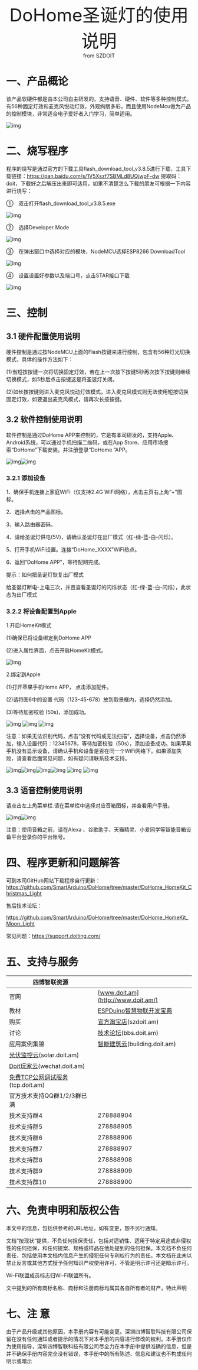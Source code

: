  <center> <font size=10> DoHome圣诞灯的使用说明 </font></center>

<center> from SZDOIT </center>

#  一、产品概论

该产品软硬件都是由本公司自主研发的，支持语音、硬件、软件等多种控制模式，有56种固定灯效和麦克风悦动灯效，外观绚丽多彩，而且使用NodeMcu做为产品的控制模块，非常适合电子爱好者入门学习，简单适用。

![img](wps2.jpg)

# 二、烧写程序

程序的烧写是通过官方的下载工具flash_download_tool_v3.8.5进行下载，工具下载链接：https://pan.baidu.com/s/1V5Xszf7SBMLd8UQjwpF-dw 提取码：doit，下载好之后解压出来即可适用，如果不清楚怎么下载的朋友可根据一下内容进行烧写：

①　双击打开flash_download_tool_v3.8.5.exe

![img](wps3.jpg) 

②　选择Developer Mode

![img](wps4.jpg) 

③　在弹出窗口中选择对应的模块，NodeMCU选择ESP8266 DownloadTool

![img](wps5.jpg) 

④　设置设置好参数以及端口号，点击STAR接口下载

![img](wps6.jpg) 

 

# 三、控制

## 3.1 硬件配置使用说明

硬件控制是通过按NodeMCU上面的Flash按键来进行控制，包含有56种灯光切换模式，具体的操作方法如下：

(1)当短按按键一次将切换固定灯效，若在上一次按下按键5秒再次按下按键则继续切换模式，如5秒后点击按键这是将圣诞灯关闭。

(2)如长按按键则进入麦克风悦动灯效模式，进入麦克风模式则无法使用短按切换固定灯效，如要退出麦克风模式，请再次长按按键。

## 3.2 软件控制使用说明

软件控制是通过DoHome APP来控制的，它是有本司研发的，支持Apple、Android系统，可以通过手机扫描二维码，或在App Store、应用市场搜索“DoHome”下载安装。并注册登录“DoHome ”APP。

![img](wps7.jpg)![img](wps8.jpg) 

 

### 3.2.1 添加设备

1、确保手机连接上家庭WiFi（仅支持2.4G WiFi网络），点击主页右上角“+”图标。

2、选择点击的产品图标。

3、输入路由器密码。

4、请给圣诞灯供电(5V)，请确认圣诞灯在出厂模式（红-绿-蓝-白-闪烁）。

5、打开手机WiFi设置。连接“DoHome_XXXX”WiFi热点。

6、返回“DoHome APP”，等待配网完成。

提示：如何把圣诞灯恢复出厂模式

给圣诞灯断电-上电三次，并且查看圣诞灯的闪烁状态（红-绿-蓝-白-闪烁），此状态为出厂模式

### 3.2.2 将设备配置到Apple

1.开启HomeKit模式

(1)确保已将设备绑定到DoHome APP

(2)进入属性界面，点击开启HomeKit模式。

![img](wps9.png) 

2.绑定到Apple

(1)打开苹果手机Home APP， 点击添加配件。

(2)请将图6中的设置 代码（123-45-678）放到取景框内，选择仍然添加。

(3)等待加密校验 (50s)，添加成功。

  ![img](wps10.png)   ![img](wps11.png)  ![img](wps12.jpg)

注意：如果无法识别代码，点击“没有代码或无法扫描”，选择设备，点击仍然添加，输入设置代码：12345678，等待加密校验（50s），添加设备成功。如果苹果手机没有显示设备，请确认手机和设备是否在同一个WiFi网络下。如果添加失败，请查看后面常见问题，如有疑问请联系技术支持。

![img](wps13.png)![img](wps14.png)![img](wps15.png)![img](wps16.png)    ![img](wps17.png)   ![img](wps18.png)

 

## 3.3 语音控制使用说明

请点击左上角菜单栏.请在菜单栏中选择对应音箱图标，并查看用户手册。

![img](wps19.jpg)![img](wps20.jpg) 

注意：使用音箱之前，请在Alexa 、谷歌助手、天猫精灵、小爱同学等智能音箱设备平台登录你的平台账号。

# 四、程序更新和问题解答

可到本司GitHub网站下载程序自行更新：https://github.com/SmartArduino/DoHome/tree/master/DoHome_HomeKit_Christmas_Light

售后技术论坛：

https://github.com/SmartArduino/DoHome/tree/master/DoHome_HomeKit_Moon_Light

常见问题：https://support.doiting.com/

# 五、支持与服务

 

| 四博智联资源                                           |                                                              |
| ------------------------------------------------------ | ------------------------------------------------------------ |
| 官网                                                   | [www.doit.am](http://www.doit.am/)                           |
| 教材                                                   | [ESPDuino智慧物联开发宝典](https://item.taobao.com/item.htm?spm=a1z10.3-c.w4002-7420449993.9.Bgp1Ll&id=520583000610) |
| 购买                                                   | [官方淘宝店](https://szdoit.taobao.com/)(szdoit.am)          |
| 讨论                                                   | [技术论坛](http://bbs.doit.am/forum.php)(bbs.doit.am)        |
| 应用案例集锦                                           | [智能建筑云](http://building.doit.am)(building.doit.am)      |
| [光伏监控云](http://solar.doit.am)(solar.doit.am)      |                                                              |
| [Doit玩家云](http://wechat.doit.am)(wechat.doit.am)    |                                                              |
| [免费TCP公网调试服务](http://tcp.doit.am)(tcp.doit.am) |                                                              |
| 官方技术支持QQ群1/2/3群已满                            |                                                              |
| 技术支持群4                                            | 278888904                                                    |
| 技术支持群5                                            | 278888905                                                    |
| 技术支持群6                                            | 278888906                                                    |
| 技术支持群7                                            | 278888907                                                    |
| 技术支持群8                                            | 278888908                                                    |
| 技术支持群9                                            | 278888909                                                    |
| 技术支持群10                                           | 278888900                                                    |

 

 

# 六、免责申明和版权公告

本文中的信息，包括供参考的URL地址，如有变更，恕不另行通知。 

文档“按现状”提供，不负任何担保责任，包括对适销性、适用于特定用途或非侵权性的任何担保，和任何提案、规格或样品在他处提到的任何担保。本文档不负任何责任，包括使用本文档内信息产生的侵犯任何专利权行为的责任。本文档在此未以禁止反言或其他方式授予任何知识产权使用许可，不管是明示许可还是暗示许可。 

Wi-Fi联盟成员标志归Wi-Fi联盟所有。

文中提到的所有商标名称、商标和注册商标均属其各自所有者的财产，特此声明

# 七、注 意

由于产品升级或其他原因，本手册内容有可能变更。深圳四博智联科技有限公司保留在没有任何通知或者提示的情况下对本手册的内容进行修改的权利。本手册仅作为使用指导，深圳四博智联科技有限公司尽全力在本手册中提供准确的信息，但是并不确保手册内容完全没有错误，本手册中的所有陈述、信息和建议也不构成任何明示或暗示